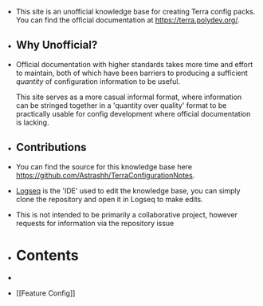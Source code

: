 - This site is an unofficial knowledge base for creating Terra config packs. You can find the official documentation at https://terra.polydev.org/.
- ## Why Unofficial?
- Official documentation with higher standards takes more time and effort to maintain, both of which have been barriers to producing a sufficient *quantity* of configuration information to be useful.
  
  This site serves as a more casual informal format, where information can be stringed together in a 'quantity over quality' format to be practically usable for config development where official documentation is lacking.
- ## Contributions
- You can find the source for this knowledge base here https://github.com/Astrashh/TerraConfigurationNotes.
- [Logseq](https://logseq.com/) is the 'IDE' used to edit the knowledge base, you can simply clone the repository and open it in Logseq to make edits.
- This is not intended to be primarily a collaborative project, however requests for information via the repository issue
- # Contents
-
- [[Feature Config]]
